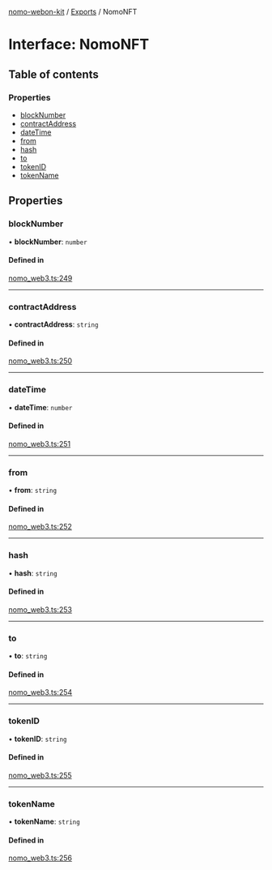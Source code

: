 [nomo-webon-kit](../README.md) / [Exports](../modules.md) / NomoNFT

# Interface: NomoNFT

## Table of contents

### Properties

- [blockNumber](NomoNFT.md#blocknumber)
- [contractAddress](NomoNFT.md#contractaddress)
- [dateTime](NomoNFT.md#datetime)
- [from](NomoNFT.md#from)
- [hash](NomoNFT.md#hash)
- [to](NomoNFT.md#to)
- [tokenID](NomoNFT.md#tokenid)
- [tokenName](NomoNFT.md#tokenname)

## Properties

### blockNumber

• **blockNumber**: `number`

#### Defined in

[nomo_web3.ts:249](https://github.com/nomo-app/nomo-webon-kit/blob/b6c1308/nomo-webon-kit/src/nomo_web3.ts#L249)

___

### contractAddress

• **contractAddress**: `string`

#### Defined in

[nomo_web3.ts:250](https://github.com/nomo-app/nomo-webon-kit/blob/b6c1308/nomo-webon-kit/src/nomo_web3.ts#L250)

___

### dateTime

• **dateTime**: `number`

#### Defined in

[nomo_web3.ts:251](https://github.com/nomo-app/nomo-webon-kit/blob/b6c1308/nomo-webon-kit/src/nomo_web3.ts#L251)

___

### from

• **from**: `string`

#### Defined in

[nomo_web3.ts:252](https://github.com/nomo-app/nomo-webon-kit/blob/b6c1308/nomo-webon-kit/src/nomo_web3.ts#L252)

___

### hash

• **hash**: `string`

#### Defined in

[nomo_web3.ts:253](https://github.com/nomo-app/nomo-webon-kit/blob/b6c1308/nomo-webon-kit/src/nomo_web3.ts#L253)

___

### to

• **to**: `string`

#### Defined in

[nomo_web3.ts:254](https://github.com/nomo-app/nomo-webon-kit/blob/b6c1308/nomo-webon-kit/src/nomo_web3.ts#L254)

___

### tokenID

• **tokenID**: `string`

#### Defined in

[nomo_web3.ts:255](https://github.com/nomo-app/nomo-webon-kit/blob/b6c1308/nomo-webon-kit/src/nomo_web3.ts#L255)

___

### tokenName

• **tokenName**: `string`

#### Defined in

[nomo_web3.ts:256](https://github.com/nomo-app/nomo-webon-kit/blob/b6c1308/nomo-webon-kit/src/nomo_web3.ts#L256)
